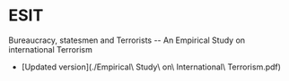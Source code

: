 # ESIT
Bureaucracy, statesmen and Terrorists -- An Empirical Study on international Terrorism

- [Updated version](./Empirical\ Study\ on\ International\ Terrorism.pdf)

